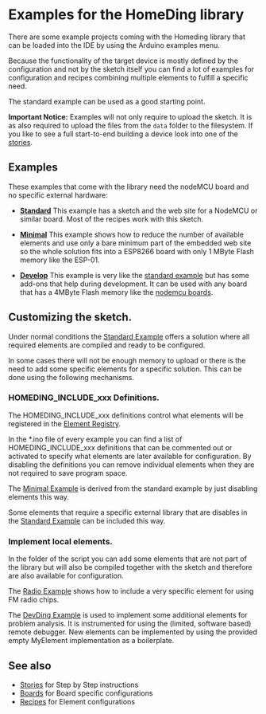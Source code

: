 # Examples for the HomeDing library

There are some example projects coming with the Homeding library that can be loaded into the IDE by using the Arduino examples menu.

Because the functionality of the target device is mostly defined by the configuration and not by the sketch itself
you can find a lot of examples for configuration and recipes combining multiple elements to fulfill a specific need.

The standard example can be used as a good starting point.

**Important Notice:** Examples will not only require to upload the sketch. It is as also required to upload the files from the `data` folder to the filesystem. If you like to see a full start-to-end building a device look into one of the [stories](/stories.md).


## Examples

These examples that come with the library need the nodeMCU board and no specific external hardware:

* **[Standard](/examples/standard.md)**
This example has a sketch and the web site for a NodeMCU or similar board. Most of the recipes work with this sketch.

* **[Minimal](examples/minimal.md)** 
This example shows how to reduce the number of available elements and use only a bare minimum part of the embedded web site so the whole solution fits into a ESP8266 board with only 1 MByte Flash memory like the ESP-01.

* **[Develop](/examples/develop.md)**
This example is very like the [standard example](/examples/standard.md) but has some add-ons that help during development.
It can be used with any board that has a 4MByte Flash memory like the [nodemcu boards](/boards/nodemcu.md).

<!--
* **[Radio](examples/radio.md)** This example is built as an extension of the standard example but shows how a special element that is only used for this sketch can be included.
There is also a special WebUI page for the remote control of the radio.

* Dash ... This example shows how to implement a device that ...

* Clock ...
-->


## Customizing the sketch.

Under normal conditions the [Standard Example](/examples/standard.md) offers a solution where all required elements are compiled and ready to be configured.

In some cases there will not be enough memory to upload or there is the need
to add some specific elements for a specific solution. This can be done using the following mechanisms.

### HOMEDING_INCLUDE_xxx Definitions.

The HOMEDING_INCLUDE_xxx definitions control what elements will be registered in the [Element Registry](ElementRegistry.md).

In the *.ino file of every example you can find a list of HOMEDING_INCLUDE_xxx definitions that can be commented out or activated to specify what elements are later available for configuration. By disabling the definitions you can remove individual elements when they are not required to save program space.

The [Minimal Example](examples/minimal.md) is derived from the standard example by just disabling elements this way.

Some elements that require a specific external library that are disables in the [Standard Example](/examples/standard.md) can be included this way.


### Implement local elements.

In the folder of the script you can add  some elements that are not part of the library but will also be compiled together with the sketch and therefore are also available for configuration.

The [Radio Example](examples/radio.md) shows how to include a very specific element for using FM radio chips.

The [DevDing Example](examples/devding.md) is used to implement some additional elements for problem analysis. It is instrumented for using the (limited, software based) remote debugger. New elements can be implemented by using the provided empty MyElement implementation as a boilerplate. 


 <!-- ??? ---
 
These examples require a specific hardware setup like sensors or displays to solve the use case.

* ... With oled display
* ntpclock
* ... With dht
* with DSTimeElement
* Dash button wake-up

These examples are for a minimal board like ESP-01 or Sonoff basic devices with 1 MByte Flash only

* [Radio](examples/radio.md)


- [The build-in WebServer](webserver.md)
- [The build-in Web-Services](webservices.md)

## Recipes

Example-NTPClock

In addition to the Base Example this configuration requires a display where the current time is shown.

+ Display Elements
+ Display Adapter


[HomeBlink](Example-HomeBlink.md)

[Example-PWMLED](Example-PWMLED.md)

Example-Display

Example-RFCodes

 -->

## See also

* [Stories](/stories.md) for Step by Step instructions
* [Boards](/boards.md) for Board specific configurations
* [Recipes](/recipes.md) for Element configurations

